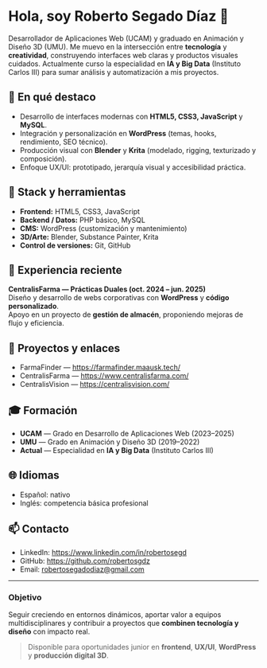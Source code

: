 # Hola, soy Roberto Segado Díaz 👋

Desarrollador de Aplicaciones Web (UCAM) y graduado en Animación y Diseño 3D (UMU). Me muevo en la intersección entre **tecnología** y **creatividad**, construyendo interfaces web claras y productos visuales cuidados. Actualmente curso la especialidad en **IA y Big Data** (Instituto Carlos III) para sumar análisis y automatización a mis proyectos.

## 🚀 En qué destaco
- Desarrollo de interfaces modernas con **HTML5, CSS3, JavaScript** y **MySQL**.
- Integración y personalización en **WordPress** (temas, hooks, rendimiento, SEO técnico).
- Producción visual con **Blender** y **Krita** (modelado, rigging, texturizado y composición).
- Enfoque UX/UI: prototipado, jerarquía visual y accesibilidad práctica.

## 🧩 Stack y herramientas
- **Frontend:** HTML5, CSS3, JavaScript
- **Backend / Datos:** PHP básico, MySQL
- **CMS:** WordPress (customización y mantenimiento)
- **3D/Arte:** Blender, Substance Painter, Krita
- **Control de versiones:** Git, GitHub

## 💼 Experiencia reciente
**CentralisFarma — Prácticas Duales (oct. 2024 – jun. 2025)**  
Diseño y desarrollo de webs corporativas con **WordPress** y **código personalizado**.  
Apoyo en un proyecto de **gestión de almacén**, proponiendo mejoras de flujo y eficiencia.

## 🧪 Proyectos y enlaces
- FarmaFinder — https://farmafinder.maausk.tech/  
- CentralisFarma — https://www.centralisfarma.com/  
- CentralisVision — https://centralisvision.com/

## 🎓 Formación
- **UCAM** — Grado en Desarrollo de Aplicaciones Web (2023–2025)  
- **UMU** — Grado en Animación y Diseño 3D (2019–2022)  
- **Actual** — Especialidad en **IA y Big Data** (Instituto Carlos III)

## 🌐 Idiomas
- Español: nativo  
- Inglés: competencia básica profesional

## 📫 Contacto
- LinkedIn: https://www.linkedin.com/in/robertosegd  
- GitHub:  https://github.com/robertosgdz  
- Email:   robertosegadodiaz@gmail.com

---

### Objetivo
Seguir creciendo en entornos dinámicos, aportar valor a equipos multidisciplinares y contribuir a proyectos que **combinen tecnología y diseño** con impacto real.

> Disponible para oportunidades junior en **frontend**, **UX/UI**, **WordPress** y **producción digital 3D**.
